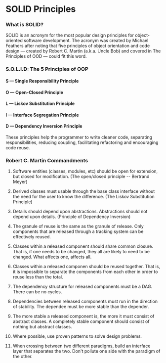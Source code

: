 # SOLID Principles

### What is SOLID?
SOLID is an acronym for the most popular design principles for object-oriented software development.
The acronym was created by Michael Feathers after noting that five principles of object orientation and code design — created by Robert C. Martin (a.k.a. Uncle Bob) and covered in The Principles of OOD — could fit this word.

### S.O.L.I.D: The 5 Principles of OOP
#### S — Single Responsibility Principle
#### O — Open-Closed Principle
#### L — Liskov Substitution Principle
#### I — Interface Segregation Principle
#### D — Dependency Inversion Principle

These principles help the programmer to write cleaner code, separating responsibilities, reducing coupling, facilitating refactoring and encouraging code reuse.

### Robert C. Martin Commandments

1. Software entities (classes, modules, etc) should be open for
extension, but closed for modification. (The open/closed
principle -- Bertrand Meyer)

2. Derived classes must usable through the base class interface
without the need for the user to know the difference. (The
Liskov Substitution Principle)

3. Details should depend upon abstractions. Abstractions should
not depend upon details. (Principle of Dependency Inversion)

4. The granule of reuse is the same as the granule of release.
Only components that are released through a tracking system can
be effectively reused.

5. Classes within a released component should share common closure.
That is, if one needs to be changed, they all are likely to need
to be changed. What affects one, affects all.

6. Classes within a released componen should be reused together.
That is, it is impossible to separate the components from each
other in order to reuse less than the total.

7. The dependency structure for released components must be a DAG.
There can be no cycles.

8. Dependencies between released components must run in the
direction of stability. The dependee must be more stable than
the depender.

9. The more stable a released component is, the more it must
consist of abstract classes. A completely stable component
should consist of nothing but abstract classes.

10. Where possible, use proven patterns to solve design problems.

11. When crossing between two different paradigms, build an
interface layer that separates the two. Don't pollute one side
with the paradigm of the other.
